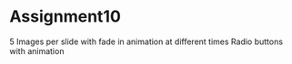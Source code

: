 # Assignment10
5 Images per slide with fade in animation at different times
Radio buttons with animation
